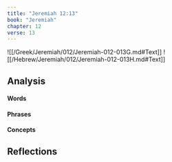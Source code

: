 ```yaml
---
title: "Jeremiah 12:13"
book: "Jeremiah"
chapter: 12
verse: 13
---
```

![[/Greek/Jeremiah/012/Jeremiah-012-013G.md#Text]]
![[/Hebrew/Jeremiah/012/Jeremiah-012-013H.md#Text]]

## Analysis

#### Words

#### Phrases

#### Concepts

## Reflections
